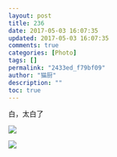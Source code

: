 ```yaml
---
layout: post
title: 236
date: 2017-05-03 16:07:35
updated: 2017-05-03 16:07:35
comments: true
categories: [Photo]
tags: []
permalink: "2433ed_f79bf09"
author: "猫厨"
description: ""
toc: true
---
```


<p>白，太白了</p>

![](https://nos.netease.com/imglf1/img/cVZNdzJtQk9JV2RPV0dnenJaOFZzOUh0NFhQbkFHcWxqaHZ3c2o3Qm53Q2RuK1hVc3VQdnJRPT0.jpg)

![](https://nos.netease.com/imglf2/img/cVZNdzJtQk9JV2RPV0dnenJaOFZzd2hXSXJwZERFZ2E2TkhaS3Yrbkl4RHVyKzhMd2FrMFJnPT0.jpg)